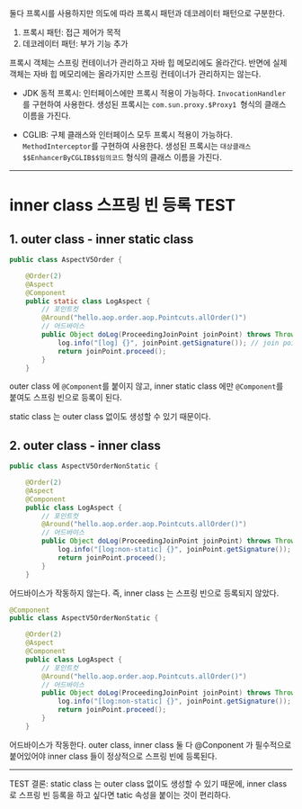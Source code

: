 
둘다 프록시를 사용하지만 의도에 따라 프록시 패턴과 데코레이터 패턴으로 구분한다.
1. 프록시 패턴: 접근 제어가 목적
2. 데코레이터 패턴: 부가 기능 추가


프록시 객체는 스프링 컨테이너가 관리하고 자바 힙 메모리에도 올라간다. 반면에 실제 객체는 자바 힙
메모리에는 올라가지만 스프링 컨테이너가 관리하지는 않는다.



- JDK 동적 프록시: 인터페이스에만 프록시 적용이 가능하다. `InvocationHandler`를 구현하여 사용한다. 생성된 프록시는 `com.sun.proxy.$Proxy1
`형식의 클래스 이름을 가진다.

- CGLIB: 구체 클래스와 인터페이스 모두 프록시 적용이 가능하다. `MethodInterceptor`를 구현하여 사용한다. 생성된 프록시는 `대상클래스$$EnhancerByCGLIB$$임의코드`
형식의 클래스 이름을 가진다.

---
# inner class 스프링 빈 등록 TEST

## 1. outer class - inner static class

```java
public class AspectV5Order {

    @Order(2)
    @Aspect
    @Component
    public static class LogAspect {
        // 포인트컷
        @Around("hello.aop.order.aop.Pointcuts.allOrder()")
        // 어드바이스
        public Object doLog(ProceedingJoinPoint joinPoint) throws Throwable {
            log.info("[log] {}", joinPoint.getSignature()); // join point 시그니처 * hello.aop.order..*(..) -> void hello.aop.order.OrderService.orderItem(String)
            return joinPoint.proceed();
        }
    }
```
outer class 에 `@Component`를 붙이지 않고, inner static class 에만 `@Component`를 붙여도 스프링 빈으로 등록이 된다. 

static class 는 outer class 없이도 생성할 수 있기 때문이다.

## 2. outer class - inner class
```java
public class AspectV5OrderNonStatic {

    @Order(2)
    @Aspect
    @Component
    public class LogAspect {
        // 포인트컷
        @Around("hello.aop.order.aop.Pointcuts.allOrder()")
        // 어드바이스
        public Object doLog(ProceedingJoinPoint joinPoint) throws Throwable {
            log.info("[log:non-static] {}", joinPoint.getSignature()); // join point 시그니처 * hello.aop.order..*(..) -> void hello.aop.order.OrderService.orderItem(String)
            return joinPoint.proceed();
        }
    }
```
어드바이스가 작동하지 않는다. 즉, inner class 는 스프링 빈으로 등록되지 않았다.

```java
@Component
public class AspectV5OrderNonStatic {

    @Order(2)
    @Aspect
    @Component
    public class LogAspect {
        // 포인트컷
        @Around("hello.aop.order.aop.Pointcuts.allOrder()")
        // 어드바이스
        public Object doLog(ProceedingJoinPoint joinPoint) throws Throwable {
            log.info("[log:non-static] {}", joinPoint.getSignature()); // join point 시그니처 * hello.aop.order..*(..) -> void hello.aop.order.OrderService.orderItem(String)
            return joinPoint.proceed();
        }
    }
```
어드바이스가 작동한다. outer class, inner class 둘 다 @Conponent 가 필수적으로 붙어있어야 inner class 들이 정상적으로 스프링 빈에 등록된다.

---

TEST 결론: static class 는 outer class 없이도 생성할 수 있기 때문에, inner class 로 스프링 빈 등록을 하고 싶다면 tatic 속성을 붙이는 것이 편리하다.
